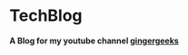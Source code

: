 # TechBlog
 
**A Blog for my youtube channel [gingergeeks](https://www.youtube.com/channel/UCX8P_ODfKT9AHYCnzj1mrcw)**
